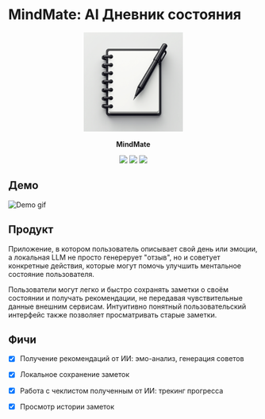 # MindMate: AI Дневник состояния

<p align="center">
  <img src="MindMate/Resources/Assets.xcassets/AppIcon.appiconset/AppIcon.png"  width="200" />
</p>

<p align="center">
  <strong> MindMate </strong> 
</p>

<p align="center">
<a href="https://developer.apple.com/swift"><img src="https://img.shields.io/badge/language-swift5-f48041.svg?style=flat"></a>
<a href="https://developer.apple.com/ios"><img src="https://img.shields.io/badge/platform-iOS%2026%2B-blue.svg?style=flat"></a>
<a href="https://github.com/wxxsw/SwiftTheme/blob/master/LICENSE"><img src="http://img.shields.io/badge/license-MIT-lightgrey.svg?style=flat"></a>
</p>

<h2> Демо </h2>

<img src="Demo/demo.gif" width="300" alt="Demo gif">

<h2> Продукт </h2>

<p>
Приложение, в котором пользователь описывает свой день или эмоции, а локальная LLM не просто генерерует "отзыв", но и советует конкретные действия, которые могут помочь улучшить ментальное состояние пользователя.

Пользователи могут легко и быстро сохранять заметки о своём состоянии и получать рекомендации, не передавая чувствительные данные внешним сервисам. Интуитивно понятный пользовательский интерфейс также позволяет просматривать старые заметки.
</p>

<h2> Фичи </h2>

- [x] Получение рекомендаций от ИИ: эмо-анализ, генерация советов

- [x] Локальное сохранение заметок

- [x] Работа с чеклистом полученным от ИИ: трекинг прогресса

- [x] Просмотр истории заметок
